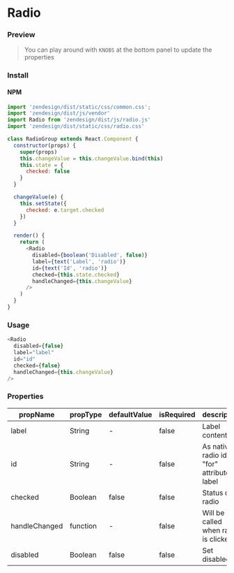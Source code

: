 # Radio

### Preview

> You can play around with `KNOBS` at the bottom panel to update the properties

<!-- STORY -->

### Install

#### NPM

```js
import 'zendesign/dist/static/css/common.css';
import 'zendesign/dist/js/vendor'
import Radio from 'zendesign/dist/js/radio.js'
import 'zendesign/dist/static/css/radio.css'
```

```js
class RadioGroup extends React.Component {
  constructor(props) {
    super(props)
    this.changeValue = this.changeValue.bind(this)
    this.state = {
      checked: false
    }
  }

  changeValue(e) {
    this.setState({
      checked: e.target.checked
    })
  }

  render() {
    return (
      <Radio
        disabled={boolean('Disabled', false)}
        label={text('Label', 'radio')}
        id={text('Id', 'radio')}
        checked={this.state.checked}
        handleChanged={this.changeValue}
      />
    )
  }
}
```

### Usage

```js
<Radio
  disabled={false}
  label="label"
  id="id"
  checked={false}
  handleChanged={this.changeValue}
/>
```

### Properties

| propName   | propType | defaultValue | isRequired | description                                                                                |
| ---------- | -------- | ------------ | ---------- | ------------------------------------------------------------------------------------------ |
| label    | String  | -        | false      | Label content                                                                       |
| id    | String  | -        | false      | As native radio id and "for" attribute of label                                                                      |
| checked | Boolean  | false        | false      | Status of radio                                                                        |                 |
| handleChanged       | function   | -            | false      | Will be called when radio is clicked |
| disabled | Boolean  | false        | false      | Set disabled                 |
